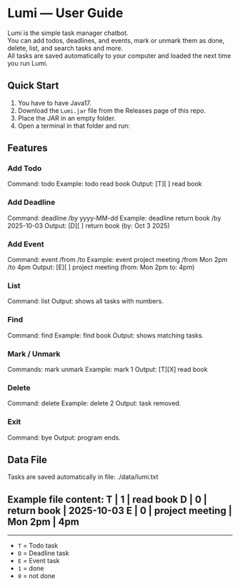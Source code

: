 # Lumi — User Guide

Lumi is the simple task manager chatbot.  
You can add todos, deadlines, and events, mark or unmark them as done, delete, list, and search tasks and more.  
All tasks are saved automatically to your computer and loaded the next time you run Lumi.

## Quick Start
1. You have to have Java17.
2. Download the `Lumi.jar` file from the Releases page of this repo.
3. Place the JAR in an empty folder.
4. Open a terminal in that folder and run:


## Features

### Add Todo

Command: todo <description>
Example: 
todo read book
Output:
[T][ ] read book

### Add Deadline

Command: deadline <description> /by yyyy-MM-dd
Example:
deadline return book /by 2025-10-03
Output:
[D][ ] return book (by: Oct 3 2025)

### Add Event

Command: event <description> /from <start> /to <end>
Example:
event project meeting /from Mon 2pm /to 4pm
Output:
[E][ ] project meeting (from: Mon 2pm to: 4pm)

### List

Command: list
Output: shows all tasks with numbers.

### Find

Command: find <keyword>
Example:
find book
Output: shows matching tasks.

### Mark / Unmark

Commands:
mark <index>
unmark <index>
Example:
mark 1
Output:
[T][X] read book

### Delete

Command: delete <index>
Example:
delete 2
Output: task removed.

### Exit

Command: bye
Output: program ends.

## Data File
Tasks are saved automatically in file: ./data/lumi.txt

Example file content:
T | 1 | read book
D | 0 | return book | 2025-10-03
E | 0 | project meeting | Mon 2pm | 4pm
---
---

- `T` = Todo task
- `D` = Deadline task
- `E` = Event task
- `1` = done
- `0` = not done

